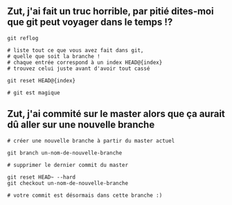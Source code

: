 ## Zut, j'ai fait un truc horrible, par pitié dites-moi que git peut voyager dans le temps !?

```
git reflog

# liste tout ce que vous avez fait dans git,
# quelle que soit la branche !
# chaque entrée correspond à un index HEAD@{index}
# trouvez celui juste avant d'avoir tout cassé

git reset HEAD@{index}

# git est magique
```

## Zut, j'ai commité sur le master alors que ça aurait dû aller sur une nouvelle branche

```
# créer une nouvelle branche à partir du master actuel

git branch un-nom-de-nouvelle-branche

# supprimer le dernier commit du master

git reset HEAD~ --hard
git checkout un-nom-de-nouvelle-branche

# votre commit est désormais dans cette branche :)
```
